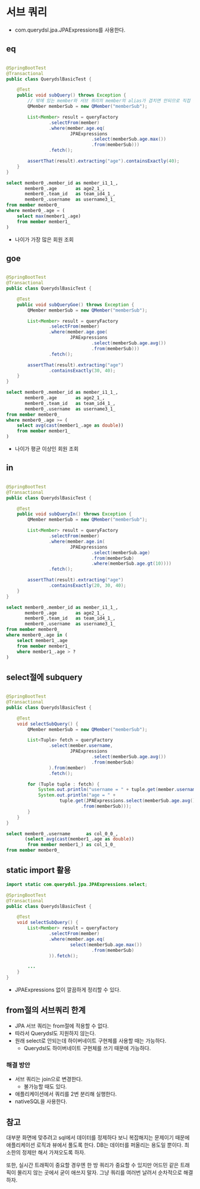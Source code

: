 # 서브 쿼리

- com.querydsl.jpa.JPAExpressions를 사용한다.

## eq

```java

@SpringBootTest
@Transactional
public class QuerydslBasicTest {

    @Test
    public void subQuery() throws Exception {
        // 밖에 있는 member와 서브 쿼리의 member의 alias가 겹치면 안되므로 직접 만든다.
        QMember memberSub = new QMember("memberSub");

        List<Member> result = queryFactory
                .selectFrom(member)
                .where(member.age.eq(
                        JPAExpressions
                                .select(memberSub.age.max())
                                .from(memberSub)))
                .fetch();

        assertThat(result).extracting("age").containsExactly(40);
    }
}
```

```sql
select member0_.member_id as member_i1_1_,
       member0_.age       as age2_1_,
       member0_.team_id   as team_id4_1_,
       member0_.username  as username3_1_
from member member0_
where member0_.age = (
    select max(member1_.age)
    from member member1_
)
```

- 나이가 가장 많은 회원 조회

## goe

```java

@SpringBootTest
@Transactional
public class QuerydslBasicTest {

    @Test
    public void subQueryGoe() throws Exception {
        QMember memberSub = new QMember("memberSub");

        List<Member> result = queryFactory
                .selectFrom(member)
                .where(member.age.goe(
                        JPAExpressions
                                .select(memberSub.age.avg())
                                .from(memberSub)))
                .fetch();

        assertThat(result).extracting("age")
                .containsExactly(30, 40);
    }
}
```

```sql
select member0_.member_id as member_i1_1_,
       member0_.age       as age2_1_,
       member0_.team_id   as team_id4_1_,
       member0_.username  as username3_1_
from member member0_
where member0_.age >= (
    select avg(cast(member1_.age as double))
    from member member1_
)
```

- 나이가 평균 이상인 회원 조회

## in

```java

@SpringBootTest
@Transactional
public class QuerydslBasicTest {

    @Test
    public void subQueryIn() throws Exception {
        QMember memberSub = new QMember("memberSub");

        List<Member> result = queryFactory
                .selectFrom(member)
                .where(member.age.in(
                        JPAExpressions
                                .select(memberSub.age)
                                .from(memberSub)
                                .where(memberSub.age.gt(10))))
                .fetch();

        assertThat(result).extracting("age")
                .containsExactly(20, 30, 40);
    }
}
```

```sql
select member0_.member_id as member_i1_1_,
       member0_.age       as age2_1_,
       member0_.team_id   as team_id4_1_,
       member0_.username  as username3_1_
from member member0_
where member0_.age in (
    select member1_.age
    from member member1_
    where member1_.age > ?
)
```

## select절에 subquery

```java

@SpringBootTest
@Transactional
public class QuerydslBasicTest {

    @Test
    void selectSubQuery() {
        QMember memberSub = new QMember("memberSub");

        List<Tuple> fetch = queryFactory
                .select(member.username,
                        JPAExpressions
                                .select(memberSub.age.avg())
                                .from(memberSub)
                ).from(member)
                .fetch();

        for (Tuple tuple : fetch) {
            System.out.println("username = " + tuple.get(member.username));
            System.out.println("age = " +
                    tuple.get(JPAExpressions.select(memberSub.age.avg())
                            .from(memberSub)));
        }
    }
}
```

```sql
select member0_.username      as col_0_0_,
       (select avg(cast(member1_.age as double))
        from member member1_) as col_1_0_
from member member0_
```

## static import 활용

```java
import static com.querydsl.jpa.JPAExpressions.select;

@SpringBootTest
@Transactional
public class QuerydslBasicTest {

    @Test
    void selectSubQuery() {
        List<Member> result = queryFactory
                .selectFrom(member)
                .where(member.age.eq(
                        select(memberSub.age.max())
                                .from(memberSub)
                )).fetch();

        ...
    }
}
```

- JPAExpressions 없이 깔끔하게 정리할 수 있다.

## from절의 서브쿼리 한계

- JPA 서브 쿼리는 from절에 적용할 수 없다.
- 따라서 Querydsl도 지원하지 않는다.
- 원래 select로 안되는데 하이버네이트 구현체를 사용할 때는 가능하다.
    - Querydsl도 하이버네이트 구현체를 쓰기 때문에 가능하다.

### 해결 방안

- 서브 쿼리는 join으로 변경한다.
    - 불가능할 때도 있다.
- 애플리케이션에서 쿼리를 2번 분리해 실행한다.
- nativeSQL을 사용한다.

## 참고

대부분 화면에 맞추려고 sql에서 데이터를 정제하다 보니 복잡해지는 문제이기 때문에 애플리케이션 로직과 뷰에서 풀도록 한다. DB는 데이터를 퍼올리는 용도일 뿐이다. 최소한의 정제만 해서 가져오도록 하자.

또한, 실시간 트래픽이 중요할 경우엔 한 방 쿼리가 중요할 수 있지만 어드민 같은 트래픽이 몰리지 않는 곳에서 굳이 애쓰지 말자. 그냥 쿼리를 여러번 날려서 순차적으로 해결하자. 